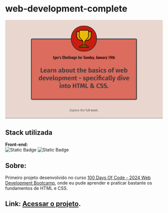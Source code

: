 ﻿# web-development-complete

<img src="images/screenshot.png">

## Stack utilizada

**Front-end:** <br> ![Static Badge](https://img.shields.io/badge/html-orange?style=for-the-badge)
![Static Badge](https://img.shields.io/badge/css-blue?style=for-the-badge)

<h2>Sobre:</h2>
<p>Primeiro projeto desenvolvido no curso <a href="https://www.udemy.com/course/100-days-of-code-web-development-bootcamp/" target="_blank">100 Days Of Code - 2024 Web Development Bootcamp</a>, onde eu pude aprender e praticar bastante os fundamentos de HTML e CSS.</p>

<h2>Link: <a href="https://igorgazineo.github.io/web-development-complete/" target="_blank">Acessar o projeto</a>.</h2>
